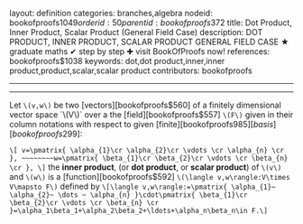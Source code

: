 layout: definition
categories: branches,algebra
nodeid: bookofproofs$1049
orderid: 50
parentid: bookofproofs$372
title: Dot Product, Inner Product, Scalar Product (General Field Case)
description: DOT PRODUCT, INNER PRODUCT, SCALAR PRODUCT GENERAL FIELD CASE &#9733; graduate maths &#10004; step by step &#10010; visit BookOfProofs now!
references: bookofproofs$1038
keywords: dot,dot product,inner,inner product,product,scalar,scalar product
contributors: bookofproofs

---


---

Let `\(v,w\)` be two [vectors][bookofproofs$560] of a finitely dimensional vector space `\(V\)` over a the [field][bookofproofs$557] `\(F\)` given in their column notations with respect to given [finite][bookofproofs$985] [basis][bookofproofs$299]:

`\[
v=\pmatrix{
\alpha_{1}\cr
\alpha_{2}\cr
\vdots \cr
\alpha_{n} \cr
}, ~~~~~~~~w=\pmatrix{
\beta_{1}\cr
\beta_{2}\cr
\vdots \cr
\beta_{n} \cr
},
\]`
the **inner product**, (or **dot product**, or **scalar product**) of `\(v\)` and `\(w\)` is a [function][bookofproofs$592] `\(\langle v,w\rangle:V\times V\mapsto F\)` defined by 
`\[\langle v,w\rangle:=\pmatrix{
\alpha_{1}~
\alpha_{2}~
\dots ~
\alpha_{n}
}\cdot\pmatrix{
\beta_{1}\cr
\beta_{2}\cr
\vdots \cr
\beta_{n} \cr
}=\alpha_1\beta_1+\alpha_2\beta_2+\ldots+\alpha_n\beta_n\in F.\]`
